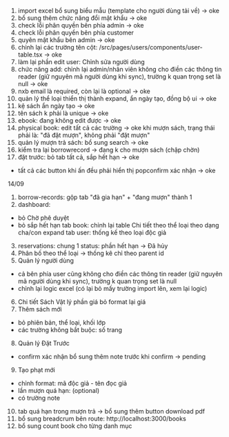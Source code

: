 1. import excel bổ sung biểu mẫu (template cho người dùng tải về) -> oke
14. bổ sung thêm chức năng đổi mật khẩu -> oke
15. check lỗi phân quyền bên phía admin -> oke
15. check lỗi phân quyền bên phía customer
16. quyên mật khẩu bên admin -> oke
2. chỉnh lại các trường tên cột: /src/pages/users/components/user-table.tsx -> oke
3. làm lại phần edit user: Chỉnh sửa người dùng
4. chức năng add: chỉnh lại admin/nhân viên không cho điền các thông tin reader (giữ nguyên mã người dùng khi sync), trường k quan trọng set là null -> oke
5. nxb email là required, còn lại là optional -> oke
6. quản lý thể loại thiển thị thành expand, ẩn ngày tạo, đồng bộ ui -> oke
7. kệ sách ẩn ngày tạo -> oke
8. tên sách k phải là unique -> oke
9. ebook: đang không edit được -> oke
10. physical book: edit tất cả các trường -> oke
khi mượn sách, trạng thái phải là: "đã đặt mượn", không phải "đặt mượn"
11. quản lý mượn trả sách: bổ sung search -> oke
12. kiểm tra lại borrowrecord -> đang k cho mượn sách (chập chờn)
13. đặt trước: bỏ tab tất cả, sắp hết hạn -> oke
  - tất cả các button khi ấn đều phải hiển thị popconfirm xác nhận -> oke

14/09
1. borrow-records: gộp tab "đã gia hạn" + "đang mượn" thành 1
2. dashboard:
  + bỏ Chờ phê duyệt
  + bỏ sắp hết hạn
  tab book:
    chỉnh lại table Chi tiết theo thể loại theo dạng cha/con expand
  tab user:
    thống kế theo loại độc giả
3. reservations:
  chung 1 status: phần hết hạn -> Đã hủy
4. Phân bố theo thể loại -> thống kê chỉ theo parent id
5. Quản lý người dùng
- cả bên phía user cũng không cho điền các thông tin reader (giữ nguyên mã người dùng khi sync), trường k quan trọng set là null
- chỉnh lại logic excel (có lại bỏ mấy trường import lên, xem lại logic)
6. Chi tiết Sách Vật lý
  phần giá bỏ format lại giá
7. Thêm sách mới
  - bỏ phiên bản, thể loại, khối lớp
  - các trường không bắt buộc: số trang
8. Quản lý Đặt Trước
- confirm xác nhận bổ sung thêm note trước khi confirm -> pending
9. Tạo phạt mới
- chỉnh format: mã độc giả - tên đọc giả
- lần mượn quá hạn: (optional)
- có trường note
10. tab quá hạn trong mượn trả -> bổ sung thêm button download pdf
11. bổ sung breadcrum bên route: http://localhost:3000/books
12. bổ sung count book cho từng danh mục